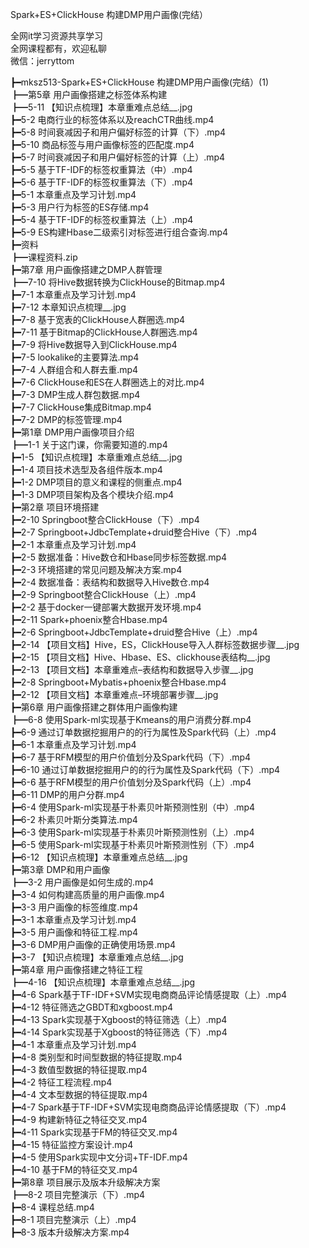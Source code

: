Spark+ES+ClickHouse 构建DMP用户画像(完结）

全网it学习资源共享学习<br>全网课程都有，欢迎私聊<br>微信：jerryttom<br>

┣━mksz513-Spark+ES+ClickHouse 构建DMP用户画像(完结）(1)<br> ┣━第5章 用户画像搭建之标签体系构建<br> ┣━5-11 【知识点梳理】本章重难点总结__.jpg<br> ┣━5-2 电商行业的标签体系以及reachCTR曲线.mp4<br> ┣━5-8 时间衰减因子和用户偏好标签的计算（下）.mp4<br> ┣━5-10 商品标签与用户画像标签的匹配度.mp4<br> ┣━5-7 时间衰减因子和用户偏好标签的计算（上）.mp4<br> ┣━5-5 基于TF-IDF的标签权重算法（中）.mp4<br> ┣━5-6 基于TF-IDF的标签权重算法（下）.mp4<br> ┣━5-1 本章重点及学习计划.mp4<br> ┣━5-3 用户行为标签的ES存储.mp4<br> ┣━5-4 基于TF-IDF的标签权重算法（上）.mp4<br> ┣━5-9 ES构建Hbase二级索引对标签进行组合查询.mp4<br> ┣━资料<br> ┣━课程资料.zip<br> ┣━第7章 用户画像搭建之DMP人群管理<br> ┣━7-10 将Hive数据转换为ClickHouse的Bitmap.mp4<br> ┣━7-1 本章重点及学习计划.mp4<br> ┣━7-12 本章知识点梳理__.jpg<br> ┣━7-8 基于宽表的ClickHouse人群圈选.mp4<br> ┣━7-11 基于Bitmap的ClickHouse人群圈选.mp4<br> ┣━7-9 将Hive数据导入到ClickHouse.mp4<br> ┣━7-5 lookalike的主要算法.mp4<br> ┣━7-4 人群组合和人群去重.mp4<br> ┣━7-6 ClickHouse和ES在人群圈选上的对比.mp4<br> ┣━7-3 DMP生成人群包数据.mp4<br> ┣━7-7 ClickHouse集成Bitmap.mp4<br> ┣━7-2 DMP的标签管理.mp4<br> ┣━第1章 DMP用户画像项目介绍<br> ┣━1-1 关于这门课，你需要知道的.mp4<br> ┣━1-5 【知识点梳理】本章重难点总结__.jpg<br> ┣━1-4 项目技术选型及各组件版本.mp4<br> ┣━1-2 DMP项目的意义和课程的侧重点.mp4<br> ┣━1-3 DMP项目架构及各个模块介绍.mp4<br> ┣━第2章 项目环境搭建<br> ┣━2-10 Springboot整合ClickHouse（下）.mp4<br> ┣━2-7 Springboot+JdbcTemplate+druid整合Hive（下）.mp4<br> ┣━2-1 本章重点及学习计划.mp4<br> ┣━2-5 数据准备：Hive数仓和Hbase同步标签数据.mp4<br> ┣━2-3 环境搭建的常见问题及解决方案.mp4<br> ┣━2-4 数据准备：表结构和数据导入Hive数仓.mp4<br> ┣━2-9 Springboot整合ClickHouse（上）.mp4<br> ┣━2-2 基于docker一键部署大数据开发环境.mp4<br> ┣━2-11 Spark+phoenix整合Hbase.mp4<br> ┣━2-6 Springboot+JdbcTemplate+druid整合Hive（上）.mp4<br> ┣━2-14 【项目文档】Hive，ES，ClickHouse导入人群标签数据步骤__.jpg<br> ┣━2-15 【项目文档】Hive、Hbase、ES、clickhouse表结构__.jpg<br> ┣━2-13 【项目文档】本章重难点–表结构和数据导入步骤__.jpg<br> ┣━2-8 Springboot+Mybatis+phoenix整合Hbase.mp4<br> ┣━2-12 【项目文档】本章重难点–环境部署步骤__.jpg<br> ┣━第6章 用户画像搭建之群体用户画像构建<br> ┣━6-8 使用Spark-ml实现基于Kmeans的用户消费分群.mp4<br> ┣━6-9 通过订单数据挖掘用户的的行为属性及Spark代码（上）.mp4<br> ┣━6-1 本章重点及学习计划.mp4<br> ┣━6-7 基于RFM模型的用户价值划分及Spark代码（下）.mp4<br> ┣━6-10 通过订单数据挖掘用户的的行为属性及Spark代码（下）.mp4<br> ┣━6-6 基于RFM模型的用户价值划分及Spark代码（上）.mp4<br> ┣━6-11 DMP的用户分群.mp4<br> ┣━6-4 使用Spark-ml实现基于朴素贝叶斯预测性别（中）.mp4<br> ┣━6-2 朴素贝叶斯分类算法.mp4<br> ┣━6-3 使用Spark-ml实现基于朴素贝叶斯预测性别（上）.mp4<br> ┣━6-5 使用Spark-ml实现基于朴素贝叶斯预测性别（下）.mp4<br> ┣━6-12 【知识点梳理】本章重难点总结__.jpg<br> ┣━第3章 DMP和用户画像<br> ┣━3-2 用户画像是如何生成的.mp4<br> ┣━3-4 如何构建高质量的用户画像.mp4<br> ┣━3-3 用户画像的标签维度.mp4<br> ┣━3-1 本章重点及学习计划.mp4<br> ┣━3-5 用户画像和特征工程.mp4<br> ┣━3-6 DMP用户画像的正确使用场景.mp4<br> ┣━3-7 【知识点梳理】本章重难点总结__.jpg<br> ┣━第4章 用户画像搭建之特征工程<br> ┣━4-16 【知识点梳理】本章重难点总结__.jpg<br> ┣━4-6 Spark基于TF-IDF+SVM实现电商商品评论情感提取（上）.mp4<br> ┣━4-12 特征筛选之GBDT和xgboost.mp4<br> ┣━4-13 Spark实现基于Xgboost的特征筛选（上）.mp4<br> ┣━4-14 Spark实现基于Xgboost的特征筛选（下）.mp4<br> ┣━4-1 本章重点及学习计划.mp4<br> ┣━4-8 类别型和时间型数据的特征提取.mp4<br> ┣━4-3 数值型数据的特征提取.mp4<br> ┣━4-2 特征工程流程.mp4<br> ┣━4-4 文本型数据的特征提取.mp4<br> ┣━4-7 Spark基于TF-IDF+SVM实现电商商品评论情感提取（下）.mp4<br> ┣━4-9 构建新特征之特征交叉.mp4<br> ┣━4-11 Spark实现基于FM的特征交叉.mp4<br> ┣━4-15 特征监控方案设计.mp4<br> ┣━4-5 使用Spark实现中文分词+TF-IDF.mp4<br> ┣━4-10 基于FM的特征交叉.mp4<br> ┣━第8章 项目展示及版本升级解决方案<br> ┣━8-2 项目完整演示（下）.mp4<br> ┣━8-4 课程总结.mp4<br> ┣━8-1 项目完整演示（上）.mp4<br> ┣━8-3 版本升级解决方案.mp4